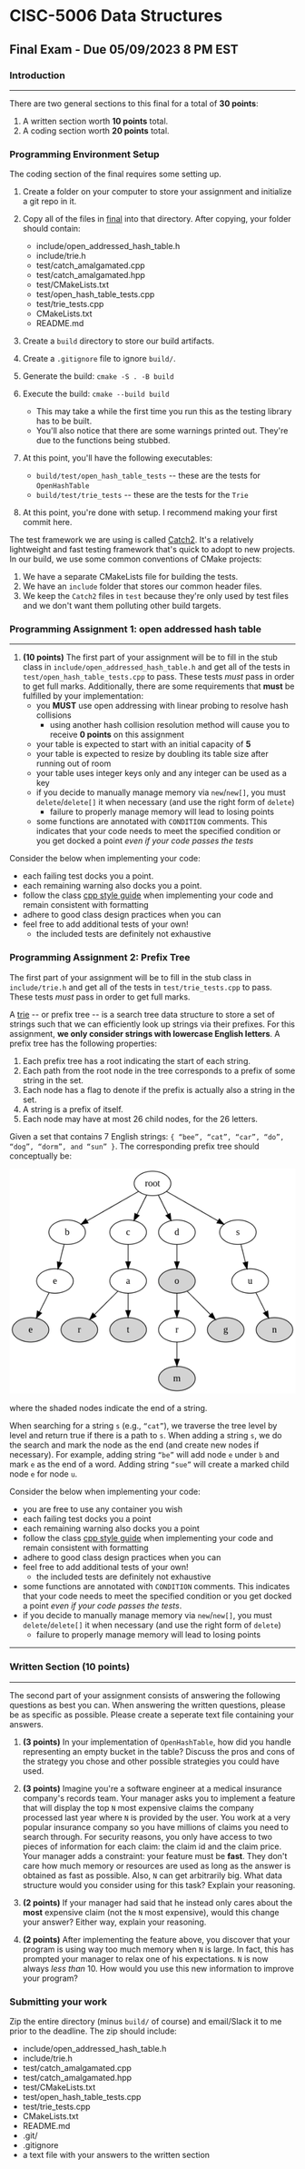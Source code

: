 # CISC-5006 Data Structures

## Final Exam -  Due 05/09/2023 8 PM EST


### Introduction
---
There are two general sections to this final for a total of __30 points__:

1. A written section worth __10 points__ total.
2. A coding section worth __20 points__ total.

### Programming Environment Setup

The coding section of the final requires some setting up.

1. Create a folder on your computer to store your assignment and initialize a git repo in it.
2. Copy all of the files in [final](/final/) into that directory. After copying, your folder should contain:
    - include/open_addressed_hash_table.h
    - include/trie.h
    - test/catch_amalgamated.cpp
    - test/catch_amalgamated.hpp
    - test/CMakeLists.txt
    - test/open_hash_table_tests.cpp
    - test/trie_tests.cpp
    - CMakeLists.txt
    - README.md

3. Create a `build` directory to store our build artifacts.
4. Create a `.gitignore` file to ignore `build/`.
5. Generate the build: `cmake -S . -B build`
6. Execute the build: `cmake --build build`
    - This may take a while the first time you run this as the testing library has to be built.
    - You'll also notice that there are some warnings printed out. They're due to the functions being stubbed.
7. At this point, you'll have the following executables:
    - `build/test/open_hash_table_tests` -- these are the tests for `OpenHashTable`
    - `build/test/trie_tests` -- these are the tests for the `Trie`
8. At this point, you're done with setup. I recommend making your first commit here.

The test framework we are using is called [Catch2](https://github.com/catchorg/Catch2). It's a relatively lightweight and fast testing framework that's quick to adopt to new projects. In our build, we use some common conventions of CMake projects:

1. We have a separate CMakeLists file for building the tests.
2. We have an `include` folder that stores our common header files.
3. We keep the `Catch2` files in `test` because they're only used by test files and we don't want them polluting other build targets.

### Programming Assignment 1: open addressed hash table
---
1. __(10 points)__ The first part of your assignment will be to fill in the stub class in `include/open_addressed_hash_table.h` and get all of the tests in `test/open_hash_table_tests.cpp` to pass. These tests _must_ pass in order to get full marks. Additionally, there are some requirements that __must__ be fulfilled by your implementation:
    - you __MUST__ use open addressing with linear probing to resolve hash collisions
        - using another hash collision resolution method will cause you to receive __0 points__ on this assignment
    - your table is expected to start with an initial capacity of __5__
    - your table is expected to resize by doubling its table size after running out of room
    - your table uses integer keys only and any integer can be used as a key
    - if you decide to manually manage memory via `new`/`new[]`, you must `delete`/`delete[]` it when necessary (and use the right form of `delete`)
        - failure to properly manage memory will lead to losing points
    - some functions are annotated with `CONDITION` comments. This indicates that your code needs to meet the specified condition or you get docked a point _even if your code passes the tests_

Consider the below when implementing your code:
- each failing test docks you a point.
- each remaining warning also docks you a point.
- follow the class [cpp style guide](/cpp-style-guide.md) when implementing your code and remain consistent with formatting
- adhere to good class design practices when you can
- feel free to add additional tests of your own!
    - the included tests are definitely not exhaustive

### Programming Assignment 2: Prefix Tree
The first part of your assignment will be to fill in the stub class in `include/trie.h` and get all of the tests in `test/trie_tests.cpp` to pass. These tests _must_ pass in order to get full marks. 

A [trie](https://en.wikipedia.org/wiki/Trie) -- or prefix tree -- is a search tree data structure to store a set of strings such that we can efficiently look up strings via their prefixes. For this assignment, __we only consider strings with lowercase English letters__. A prefix tree has the following properties:
1. Each prefix tree has a root indicating the start of each string.
2. Each path from the root node in the tree corresponds to a prefix of some string in the set.
3. Each node has a flag to denote if the prefix is actually also a string in the set.
4. A string is a prefix of itself.
5. Each node may have at most 26 child nodes, for the 26 letters.

Given a set that contains 7 English strings: `{ “bee”, “cat”, “car”, “do”, “dog”, “dorm”, and “sun” }`. The corresponding prefix tree should conceptually be:

![not found](trie.png)

where the shaded nodes indicate the end of a string. 

When searching for a string `s` (e.g., `“cat”`), we traverse the tree level by level and return true if there is a path to `s`. When adding a string `s`, we do the search and mark the node as the end (and create new nodes if necessary). For example, adding string `“be”` will add node `e` under `b` and mark `e` as the end of a word. Adding string `“sue”` will create a marked child node `e` for node `u`.

Consider the below when implementing your code:
- you are free to use any container you wish
- each failing test docks you a point
- each remaining warning also docks you a point
- follow the class [cpp style guide](/cpp-style-guide.md) when implementing your code and remain consistent with formatting
- adhere to good class design practices when you can
- feel free to add additional tests of your own!
    - the included tests are definitely not exhaustive
- some functions are annotated with `CONDITION` comments. This indicates that your code needs to meet the specified condition or you get docked a point _even if your code passes the tests_.
- if you decide to manually manage memory via `new`/`new[]`, you must `delete`/`delete[]` it when necessary (and use the right form of `delete`)
    - failure to properly manage memory will lead to losing points

---

### Written Section (10 points)
---

The second part of your assignment consists of answering the following questions as best you can. When answering the written questions, please be as specific as possible. Please create a seperate text file containing your answers.
    
1. __(3 points)__ In your implementation of `OpenHashTable`, how did you handle representing an empty bucket in the table? Discuss the pros and cons of the strategy you chose and other possible strategies you could have used.

2. __(3 points)__ Imagine you're a software engineer at a medical insurance company's records team. Your manager asks you to implement a feature that will display the top `N` most expensive claims the company processed last year where `N` is provided by the user. You work at a very popular insurance company so you have millions of claims you need to search through. For security reasons, you only have access to two pieces of information for each claim: the claim id and the claim price. Your manager adds a constraint: your feature must be __fast__. They don't care how much memory or resources are used as long as the answer is obtained as fast as possible. Also, `N` can get arbitrarily big. What data structure would you consider using for this task? Explain your reasoning. 

3. __(2 points)__ If your manager had said that he instead only cares about the __most__ expensive claim (not the `N` most expensive), would this change your answer? Either way, explain your reasoning.

4. __(2 points)__ After implementing the feature above, you discover that your program is using way too much memory when `N` is large. In fact, this has prompted your manager to relax one of his expectations. `N` is now always _less than_ 10. How would you use this new information to improve your program?

### Submitting your work

Zip the entire directory (minus `build/` of course) and email/Slack it to me prior to the deadline. The zip should include:
- include/open_addressed_hash_table.h
- include/trie.h
- test/catch_amalgamated.cpp
- test/catch_amalgamated.hpp
- test/CMakeLists.txt
- test/open_hash_table_tests.cpp
- test/trie_tests.cpp
- CMakeLists.txt
- README.md
- .git/
- .gitignore
- a text file with your answers to the written section
